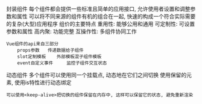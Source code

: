 封装组件
    每个组件都会提供一些标准且简单的应用接口, 允许使用者设置和调整参数和属性
    可以将不同来源的组件有机的组合在一起, 快速的构成一个符合实际需要的复杂(大型)应用程序
    组价的主要特点
        重用性: 能够公用和通用
        可定制性: 可设置参数和属性
        高内聚: 功能完整
        互操作性: 多组件协同工作

    Vue组件的api来自三部分
        props参数   传递数据给子组件
        slot定制模板    外部模板混子组件模板
        event自定义事件     监控子组件交互状态

动态组件
    多个组件可以使用同一个挂载点, 动态地在它们之间切换
    使用保留的<component>元素, 使用is特性进行动态绑定

    可以使用<keep-alive>把切换的组件保留在内存中, 这样可以保留它的状态, 避免重新渲染